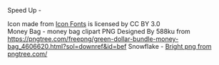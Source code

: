 Speed Up - <div>Icon made from <a href="http://www.onlinewebfonts.com/icon">Icon Fonts</a> is licensed by CC BY 3.0</div>
Money Bag - money bag clipart PNG Designed By 588ku from https://pngtree.com/freepng/green-dollar-bundle-money-bag_4606620.html?sol=downref&id=bef
Snowflake - <a href='https://pngtree.com/so/Bright'>Bright png from pngtree.com/</a>
